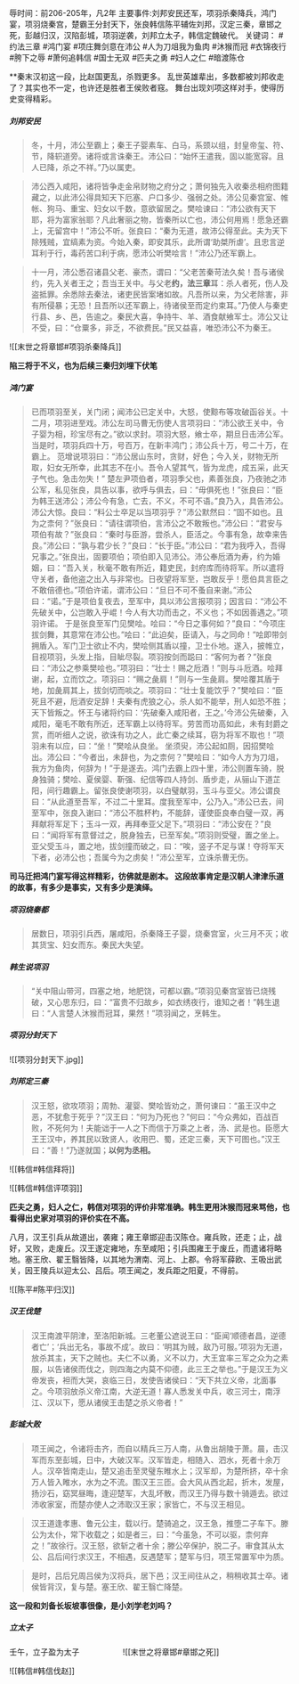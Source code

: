 辱时间：前206-205年，凡2年
主要事件:刘邦安民还军，项羽杀秦降兵，鸿门宴，项羽烧秦宫，楚霸王分封天下，张良韩信陈平辅佐刘邦，汉定三秦，章邯之死，彭越归汉，汉陷彭城，项羽逆袭，刘邦立太子，韩信定魏破代。
关键词： #约法三章  #鸿门宴 #项庄舞剑意在沛公 #人为刀俎我为鱼肉 #沐猴而冠 #衣锦夜行 #胯下之辱 #萧何追韩信 #国士无双 #匹夫之勇 #妇人之仁 #暗渡陈仓 

**秦末汉初这一段，比赵国更乱，杀戮更多。
乱世英雄辈出，多数都被刘邦收走了？其实也不一定，也许还是胜者王侯败者窛。
舞台出现刘项这样对手，使得历史变得精彩。

##### 刘邦安民
>冬，十月，沛公至霸上；秦王子婴素车、白马，系颈以组，封皇帝玺、符、节，降轵道旁。诸将或言诛秦王。沛公曰：“始怀王遣我，固以能宽容。且人已降，杀之不祥。”乃以属吏。

>沛公西入咸阳，诸将皆争走金帛财物之府分之；萧何独先入收秦丞相府图籍藏之，以此沛公得具知天下厄塞、户口多少、强弱之处。沛公见秦宫室、帷帐、狗马、重宝、妇女以千数，意欲留居之。樊哙谏曰：“沛公欲有天下耶，将为富家翁耶？凡此奢丽之物，皆秦所以亡也，沛公何用焉！愿急还霸上，无留宫中！”沛公不听。张良曰：“秦为无道，故沛公得至此。夫为天下除残贼，宜缟素为资。今始入秦，即安其乐，此所谓‘助桀所虐’。且忠言逆耳利于行，毒药苦口利于病，愿沛公听樊哙言！”沛公乃还军霸上。

>十一月，沛公悉召诸县父老、豪杰，谓曰：“父老苦秦苛法久矣！吾与诸侯约，先入关者王之；吾当王关中。与父老**约，法三章**耳：杀人者死，伤人及盗抵罪。余悉除去秦法，诸吏民皆案堵如故。凡吾所以来，为父老除害，非有所侵暴；无恐！且吾所以还军霸上，待诸侯至而定约束耳。”乃使人与秦吏行县、乡、邑，告逾之。秦民大喜，争持牛、羊、酒食献飨军士。沛公又让不受，曰：“仓粟多，非乏，不欲费民。”民又益喜，唯恐沛公不为秦王。

![[末世之将章邯#项羽杀秦降兵]]

**陷三将于不义，也为后续三秦归刘埋下伏笔**

##### 鸿门宴
>已而项羽至关，关门闭；闻沛公已定关中，大怒，使黥布等攻破函谷关。十二月，项羽进至戏。沛公左司马曹无伤使人言项羽曰：“沛公欲王关中，令子婴为相，珍宝尽有之。”欲以求封。项羽大怒，飨士卒，期旦日击沛公军。当是时，项羽兵四十万，号百万，在新丰鸿门；沛公兵十万，号二十万，在霸上。
 范增说项羽曰：“沛公居山东时，贪财，好色；今入关，财物无所取，妇女无所幸，此其志不在小。吾令人望其气，皆为龙虎，成五采，此天子气也。急击勿失！”
 楚左尹项伯者，项羽季父也，素善张良，乃夜驰之沛公军，私见张良，具告以事，欲呼与俱去，曰：“毋俱死也！”张良曰：“臣为韩王送沛公；沛公今有急，亡去，不义，不可不语。”良乃入，具告沛公。沛公大惊。良曰：“料公士卒足以当项羽乎？”沛公默然曰：“固不如也。且为之柰何？”张良曰：“请往谓项伯，言沛公之不敢叛也。”沛公曰：“君安与项伯有故？”张良曰：“秦时与臣游，尝杀人，臣活之。今事有急，故幸来告良。”沛公曰：“孰与君少长？”良曰：“长于臣。”沛公曰：“君为我呼入，吾得兄事之。”张良出，固要项伯；项伯即入见沛公。沛公奉卮酒为寿，约为婚姻，曰：“吾入关，秋毫不敢有所近，籍吏民，封府库而待将军。所以遣将守关者，备他盗之出入与非常也。日夜望将军至，岂敢反乎！愿伯具言臣之不敢倍德也。”项伯许诺，谓沛公曰：“旦日不可不蚤自来谢。”沛公曰：“诺。”于是项伯复夜去，至军中，具以沛公言报项羽；因言曰：“沛公不先破关中，公岂敢入乎崐！今人有大功而击之，不义也；不如因善遇之。”项羽许诺。
 于是张良至军门见樊哙。哙曰：“今日之事何如？”良曰：“今项庄拔剑舞，其意常在沛公也。”哙曰：“此迫矣，臣请入，与之同命！”哙即带剑拥盾入。军门卫士欲止不内，樊哙侧其盾以撞，卫士仆地。遂入，披帷立，目视项羽，头发上指，目眦尽裂。项羽按剑而跽曰：“客何为者？”张良曰：“沛公之参乘樊哙也。”项羽曰：“壮士！赐之卮酒！”则与斗卮酒。哙拜谢，起，立而饮之。项羽曰：“赐之彘肩！”则与一生彘肩。樊哙覆其盾于地，加彘肩其上，拔剑切而啖之。项羽曰：“壮士复能饮乎？”樊哙曰：“臣死且不避，卮酒安足辞！夫秦有虎狼之心，杀人如不能举，刑人如恐不胜；天下皆叛之。怀王与诸将约曰：‘先破秦入咸阳者，王之。’今沛公先破秦，入咸阳，毫毛不敢有所近，还军霸上以待将军。劳苦而功高如此，未有封爵之赏，而听细人之说，欲诛有功之人，此亡秦之续耳，窃为将军不取也！”项羽未有以应，曰：“坐！”樊哙从良坐。
 坐须臾，沛公起如厕，因招樊哙出。沛公曰：“今者出，未辞也，为之柰何？”樊哙曰：“如今人方为刀俎，我方为鱼肉，何辞为！”于是遂去。鸿门去霸上四十里，沛公则置车骑，脱身独骑；樊哙、夏侯婴、靳强、纪信等四人持剑、盾步走，从骊山下道芷阳，间行趣霸上。留张良使谢项羽，以白璧献羽，玉斗与亚父。沛公谓良曰：“从此道至吾军，不过二十里耳。度我至军中，公乃入。”沛公已去，间至军中，张良入谢曰：“沛公不胜杯杓，不能辞，谨使臣良奉白璧一双，再拜献将军足下；玉斗一双，再拜奉亚父足下。”项羽曰：“沛公安在？”良曰：“闻将军有意督过之，脱身独去，已至军矣。”项羽则受璧，置之坐上。亚父受玉斗，置之地，拔剑撞而破之，曰：“唉，竖子不足与谋！夺将军天下者，必沛公也；吾属今为之虏矣！”沛公至军，立诛杀曹无伤。

**司马迁把鸿门宴写得这样精彩，彷佛就是剧本。
这段故事肯定是汉朝人津津乐道的故事，有多少是事实，又有多少是演绎。**

##### 项羽烧秦都
>居数日，项羽引兵西，屠咸阳，杀秦降王子婴，烧秦宫室，火三月不灭；收其货宝、妇女而东。秦民大失望。

##### 韩生说项羽
>“关中阻山带河，四塞之地，地肥饶，可都以霸。”项羽见秦宫室皆已烧残破，又心思东归，曰：“富贵不归故乡，如衣绣夜行，谁知之者！”韩生退曰：“人言楚人沐猴而冠耳，果然！”项羽闻之，烹韩生。

##### 项羽分封天下
![[项羽分封天下.jpg]]
　　
##### 刘邦定三秦
>汉王怒，欲攻项羽；周勃、灌婴、樊哙皆劝之，萧何谏曰：“虽王汉中之恶，不犹愈于死乎？”汉王曰：“何为乃死也？”何曰：“今众弗如，百战百败，不死何为！夫能诎于一人之下而信于万乘之上者，汤、武是也。臣愿大王王汉中，养其民以致贤人，收用巴、蜀，还定三秦，天下可图也。”汉王曰：“善！”乃遂就国；**以何为丞相。**

![[韩信#韩信拜将]]

![[韩信#韩信评项羽]]

**匹夫之勇，妇人之仁，韩信对项羽的评价非常准确。韩生更用沐猴而冠来骂他，也看得出史家对项羽的评价实在不高。**

八月，汉王引兵从故道出，袭雍；雍王章邯迎击汉陈仓。雍兵败，还走；止，战好，又败，走废丘。汉王遂定雍地，东至咸阳；引兵围雍王于废丘，而遣诸将略地。塞王欣、翟王翳皆降，以其地为渭南、河上、上郡。令将军薛欧、王吸出武关，因王陵兵以迎太公、吕后。项王闻之，发兵距之阳夏，不得前。

![[陈平#陈平归汉]]

##### 汉王伐楚
>汉王南渡平阴津，至洛阳新城。三老董公遮说王曰：“臣闻‘顺德者昌，逆德者亡’；‘兵出无名，事故不成’。故曰：‘明其为贼，敌乃可服。’项羽为无道，放杀其主，天下之贼也。夫仁不以勇，义不以力，大王宜率三军之众为之素服，以告诸侯而伐之，则四海之内莫不仰德，此三王之举也。”于是汉王为义帝发丧，袒而大哭，哀临三日，发使告诸侯曰：“天下共立义帝，北面事之。今项羽放杀义帝江南，大逆无道！寡人悉发关中兵，收三河士，南浮江、汉以下，愿从诸侯王击楚之杀义帝者！”

##### 彭城大败
>项王闻之，令诸将击齐，而自以精兵三万人南，从鲁出胡陵于萧。晨，击汉军而东至彭城，日中，大破汉军。汉军皆走，相随入、泗水，死者十余万人。汉卒皆南走山，楚又追击至灵璧东睢水上；汉军却，为楚所挤，卒十余万人皆入睢水，水为之不流。围汉王三匝。会大风从西北起，折木，发屋，扬沙石，窈冥昼晦，逢迎楚军，大乱坏散，而汉王乃得与数十骑遁去。欲过沛收家室，而楚亦使人之沛取汉王家；家皆亡，不与汉王相见。

>汉王道逢孝惠、鲁元公主，载以行。楚骑追之，汉王急，推堕二子车下。滕公为太仆，常下收载之；如是者三，曰：“今虽急，不可以驱，柰何弃之！”故徐行。汉王怒，欲斩之者十余；滕公卒保护，脱二子。审食其从太公、吕后间行求汉王，不相遇，反遇楚军；楚军与归，项王常置军中为质。

>是时，吕后兄周吕侯为汉将兵，居下邑；汉王间往从之，稍稍收其士卒。诸侯皆背汉，复与楚。塞王欣、翟王翳亡降楚。

**这一段和刘备长坂坡事很像，是小刘学老刘吗？**

##### 立太子   　　
壬午，立子盈为太子　
　　
　　![[末世之将章邯#章邯之死]]

![[韩信#韩信伐赵]]

